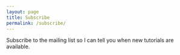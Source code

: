 ```yaml
---
layout: page
title: Subscribe
permalink: /subscribe/
---
```



Subscribe to the mailing list so I can tell you when new tutorials are available. 